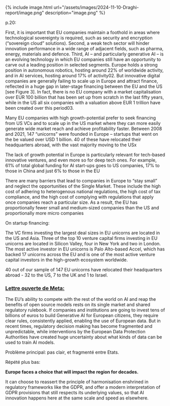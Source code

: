 

{% include image.html url="/assets/images/2024-11-10-Draghi-report/image.png" description="image.png" %}

p.20:

First, it is important that EU companies maintain a foothold in areas where technological sovereignty is required,
such as security and encryption (“sovereign cloud” solutions). Second, a weak tech sector will hinder innovation
performance in a wide range of adjacent fields, such as pharma, energy, materials and defence. Third, AI – and
particularly generative AI – is an evolving technology in which EU companies still have an opportunity to carve out
a leading position in selected segments. Europe holds a strong position in autonomous robotics, hosting around
22% of worldwide activity, and in AI services, hosting around 17% of activity02. But innovative digital companies are
generally failing to scale up in Europe and attract finance, reflected in a huge gap in later-stage financing between
the EU and the US [see Figure 3]. In fact, there is no EU company with a market capitalisation over EUR 100 billion
that has been set up from scratch in the last fifty years, while in the US all six companies with a valuation above EUR
1 trillion have been created over this period03.

Many EU companies with high growth-potential prefer to seek
financing from US VCs and to scale up in the US market where they can more easily generate wide market reach and
achieve profitability faster. Between 2008 and 2021, 147 “unicorns” were founded in Europe – startups that went on
the be valued over USD 1 billion. 40 of these have relocated their headquarters abroad, with the vast majority moving to the USx

The lack of growth potential in Europe is particularly relevant for tech-based innovative ventures, and
even more so for deep tech ones. For example, 61% of total global funding for AI start-ups goes to US companies, 17%
to those in China and just 6% to those in the EU

There are many barriers that lead to companies in Europe to “stay small” and neglect the opportunities of the Single Market. These include the high cost of
adhering to heterogenous national regulations, the high cost of tax compliance, and the high cost of complying with
regulations that apply once companies reach a particular size. As a result, the EU has proportionally fewer small and
medium-sized companies than the US and proportionally more micro companies

On startup financing:

The VC firms investing the largest deal sizes in EU unicorns are located in the US and Asia. Three of
the top 10 venture capital firms investing in EU unicorns are located in Silicon Valley, four in New York and two
in London. The most active investor in EU unicorns is Palo Alto-based Accel, which has backed 17
unicorns across the EU and is one of the most active venture capital investors in the high-growth
ecosystem worldwide.

40 out of our sample of 147 EU unicorns have relocated their headquarters abroad - 32 to the US, 7
to the UK and 1 to Israel.

### [Lettre ouverte de Meta:](https://www.euneedsai.com/#signatories)

The EU’s ability to compete with the rest of the world on AI and reap the benefits of open source models rests on its single market and shared regulatory rulebook. If companies and institutions are going to invest tens of billions of euros to build Generative AI for European citizens, they require clear rules, consistently applied, enabling the use of European data. But in recent times, regulatory decision making has become fragmented and unpredictable, while interventions by the European Data Protection Authorities have created huge uncertainty about what kinds of data can be used to train AI models. 

Problème principal: pas clair, et fragmenté entre Etats.

Répété plus bas:

**Europe faces a choice that will impact the region for decades.**

It can choose to reassert the principle of harmonisation enshrined in regulatory frameworks like the GDPR, and offer a modern interpretation of GDPR provisions that still respects its underlying values, so that AI innovation happens here at the same scale and speed as elsewhere.